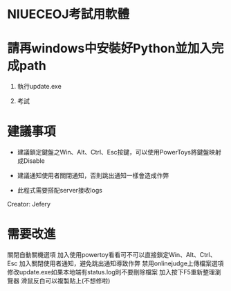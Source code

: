 # NIUECEOJ考試用軟體

# 請再windows中安裝好Python並加入完成path


1. 執行update.exe

2. 考試

# 建議事項

- 建議鎖定鍵盤之Win、Alt、Ctrl、Esc按鍵，可以使用PowerToys將鍵盤映射成Disable

- 建議通知使用者關閉通知，否則跳出通知一樣會造成作弊

- 此程式需要搭配server接收logs

Creator: Jefery
# 需要改進
關閉自動關機選項
加入使用powertoy看看可不可以直接鎖定Win、Alt、Ctrl、Esc
加入關閉使用者通知，避免跳出通知導致作弊
禁用onlinejudge上傳檔案選項
修改update.exe如果本地端有status.log則不要刪除檔案
加入按下F5重新整理瀏覽器
滑鼠反白可以複製貼上(不想修啦)
